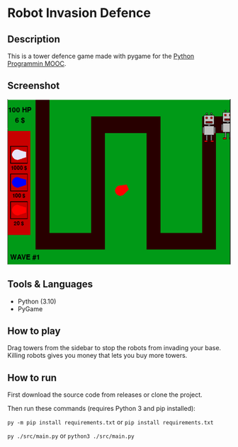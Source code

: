 # Robot Invasion Defence

## Description

This is a tower defence game made with pygame for the [Python Programmin MOOC](https://programming-22.mooc.fi/).

## Screenshot

![Gameplay](/assets/screenshot.png "Gameplay")

## Tools & Languages

-   Python (3.10)
-   PyGame

## How to play

Drag towers from the sidebar to stop the robots from invading your base.
Killing robots gives you money that lets you buy more towers.

## How to run

First download the source code from releases or clone the project.

Then run these commands (requires Python 3 and pip installed):

`py -m pip install requirements.txt` or `pip install requirements.txt`

`py ./src/main.py` or `python3 ./src/main.py`

